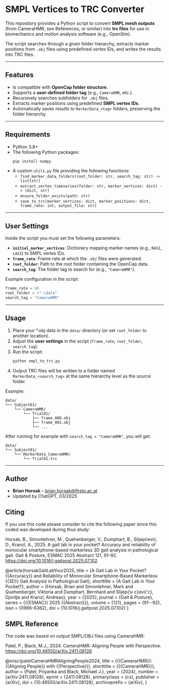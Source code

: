 # SMPL Vertices to TRC Converter  

This repository provides a Python script to convert **SMPL mesh outputs** (from CameraHMR, see References, or similar) into **trc files** for use in biomechanics and motion analysis software (e.g., OpenSim).  

The script searches through a given folder hierarchy, extracts marker positions from `.obj` files using predefined vertex IDs, and writes the results into TRC files.  

---

## Features  
- Is compatible with **OpenCap folder structure**.  
- Supports a **user-defined folder tag** (e.g., `CameraHMR`, etc.).  
- Recursively searches subfolders for `.obj` files.  
- Extracts marker positions using predefined **SMPL vertex IDs**.  
- Automatically saves results to `MarkerData_<tag>` folders, preserving the folder hierarchy.  

---

## Requirements  
- Python 3.8+  
- The following Python packages:  
  ```bash
  pip install numpy
  ```
- A custom `utils.py` file providing the following functions:  
  - `find_marker_data_folders(root_folder: str, search_tag: str) -> list[str]`  
  - `extract_vertex_timeseries(folder: str, marker_vertices: dict) -> (dict, str)`  
  - `ensure_folder_exists(path: str)`  
  - `save_to_trc(marker_vertices: dict, marker_positions: dict, frame_rate: int, output_file: str)`  

---

## User Settings  

Inside the script you must set the following parameters:  

- **`initial_marker_vertices`**: Dictionary mapping marker names (e.g., `RASI`, `LASI`) to SMPL vertex IDs.  
- **`frame_rate`**: Frame rate at which the `.obj` files were generated.  
- **`root_folder`**: Path to the root folder containing the OpenCap data.  
- **`search_tag`**: The folder tag to search for (e.g., `"CameraHMR"`).  

Example configuration in the script:  
```python
frame_rate = 60
root_folder = r".\data"
search_tag = "CameraHMR"
```

---

## Usage  

1. Place your *.obj data in the `data/` directory (or set `root_folder` to another location).  
2. Adjust the **user settings** in the script (`frame_rate`, `root_folder`, `search_tag`).  
3. Run the script:  
   ```bash
   python smpl_to_trc.py
   ```
4. Output TRC files will be written to a folder named `MarkerData_<search_tag>` at the same hierarchy level as the source folder. 

Example:  
```
data/
└── Subject01/
    └── CameraHMR/
        └── Trial01/
            ├── frame_000.obj
            ├── frame_001.obj
            └── ...
```

After running for example with `search_tag = "CameraHMR"`, you will get:  
```
data/
└── Subject01/
    └── MarkerData_CameraHMR/
        └── Trial01.trc
```

---

## Author  
- **Brian Horsak** – brian.horsak@fhstp.ac.at  
- Updated by ChatGPT, 03/2025


## Citing
If you use this code please consider to cite the following paper since this coded was developed during thus study:

Horsak, B., Simonlehner, M., Quehenberger, V., Dumphart, B., Slijepčević, D., Kranzl, A., 2025. A gait lab in your pocket? Accuracy and reliability of monocular smartphone-based markerless 3D gait analysis in pathological gait. Gait & Posture, ESMAC 2025 Abstract 121, 91–92. https://doi.org/10.1016/j.gaitpost.2025.07.102

@article{horsakGaitLabYour2025,
  title = {A Gait Lab in Your Pocket? {{Accuracy}} and Reliability of Monocular Smartphone-Based Markerless {{3D}} Gait Analysis in Pathological Gait},
  shorttitle = {A Gait Lab in Your Pocket?},
  author = {Horsak, Brian and Simonlehner, Mark and Quehenberger, Viktoria and Dumphart, Bernhard and Slijep{\v c}evi{\'c}, Djordje and Kranzl, Andreas},
  year = {2025},
  journal = {Gait \& Posture},
  series = {{{ESMAC}} 2025 {{Abstract}}},
  volume = {121},
  pages = {91--92},
  issn = {0966-6362},
  doi = {10.1016/j.gaitpost.2025.07.102}
}



## SMPL Reference
The code was based on output SMPL/OBJ files using CameraHMR: 

Patel, P., Black, M.J., 2024. CameraHMR: Aligning People with Perspective. https://doi.org/10.48550/arXiv.2411.08128

@misc{patelCameraHMRAligningPeople2024,
  title = {{{CameraHMR}}: {{Aligning People}} with {{Perspective}}},
  shorttitle = {{{CameraHMR}}},
  author = {Patel, Priyanka and Black, Michael J.},
  year = {2024},
  number = {arXiv:2411.08128},
  eprint = {2411.08128},
  primaryclass = {cs},
  publisher = {arXiv},
  doi = {10.48550/arXiv.2411.08128},
  archiveprefix = {arXiv},
}

